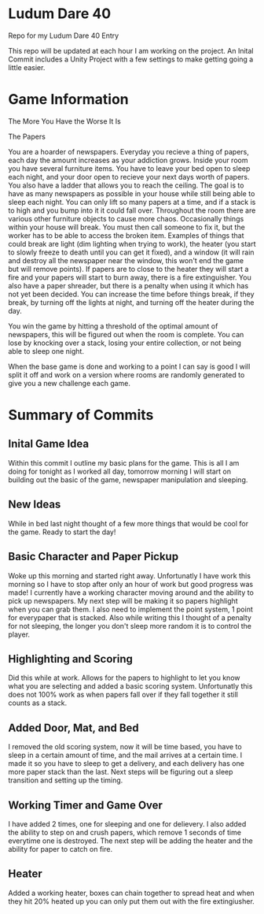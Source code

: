# Ludum Dare 40
Repo for my Ludum Dare 40 Entry

This repo will be updated at each hour I am working on the project. An Inital Commit includes a Unity Project with a few settings to make getting going a little easier.


# Game Information
The More You Have the Worse It Is

The Papers

You are a hoarder of newspapers. Everyday you recieve a thing of papers, each day the amount increases as your addiction grows. Inside your room you have several furniture items. You have to leave your bed open to sleep each night, and your door open to recieve your next days worth of papers. You also have a ladder that allows you to reach the ceiling. The goal is to have as many newspapers as possible in your house while still being able to sleep each night. You can only lift so many papers at a time, and if a stack is to high and you bump into it it could fall over. Throughout the room there are various other furniture objects to cause more chaos. Occasionally things within your house will break. You must then call someone to fix it, but the worker has to be able to access the broken item. Examples of things that could break are light (dim lighting when trying to work), the heater (you start to slowly freeze to death until you can get it fixed), and a window (it will rain and destroy all the newspaper near the window, this won't end the game but will remove points). If papers are to close to the heater they will start a fire and your papers will start to burn away, there is a fire extinguisher. You also have a paper shreader, but there is a penalty when using it which has not yet been decided. You can increase the time before things break, if they break, by turning off the lights at night, and turning off the heater during the day.

You win the game by hitting a threshold of the optimal amount of newspapers, this will be figured out when the room is complete. You can lose by knocking over a stack, losing your entire collection, or not being able to sleep one night.

When the base game is done and working to a point I can say is good I will split it off and work on a version where rooms are randomly generated to give you a new challenge each game.

# Summary of Commits
## Inital Game Idea
Within this commit I outline my basic plans for the game. This is all I am doing for tonight as I worked all day, tomorrow morning I will start on building out the basic of the game, newspaper manipulation and sleeping.
## New Ideas
While in bed last night thought of a few more things that would be cool for the game. Ready to start the day!
## Basic Character and Paper Pickup
Woke up this morning and started right away. Unfortunatly I have work this morning so I have to stop after only an hour of work but good progress was made! I currently have a working character moving around and the ability to pick up newspapers. My next step will be making it so papers highlight when you can grab them. I also need to implement the point system, 1 point for everypaper that is stacked. Also while writing this I thought of a penalty for not sleeping, the longer you don't sleep more random it is to control the player.
## Highlighting and Scoring
Did this while at work. Allows for the papers to highlight to let you know what you are selecting and added a basic scoring system. Unfortunatly this does not 100% work as when papers fall over if they fall together it still counts as a stack.
## Added Door, Mat, and Bed
I removed the old scoring system, now it will be time based, you have to sleep in a certain amount of time, and the mail arrives at a certain time. I made it so you have to sleep to get a delivery, and each delivery has one more paper stack than the last. Next steps will be figuring out a sleep transition and setting up the timing.
## Working Timer and Game Over
I have added 2 times, one for sleeping and one for delievery. I also added the ability to step on and crush papers, which remove 1 seconds of time everytime one is destroyed. The next step will be adding the heater and the ability for paper to catch on fire.
## Heater
Added a working heater, boxes can chain together to spread heat and when they hit 20% heated up you can only put them out with the fire extingiusher.
